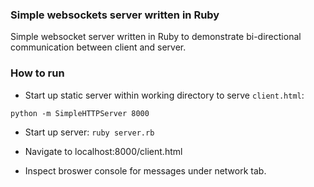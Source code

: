 ### Simple websockets server written in Ruby


Simple websocket server written in Ruby to demonstrate bi-directional communication 
between client and server.

### How to run

* Start up static server within working directory to serve `client.html`:

`python -m SimpleHTTPServer 8000`

* Start up server:
`ruby server.rb`

* Navigate to localhost:8000/client.html

* Inspect broswer console for messages under network tab.
  